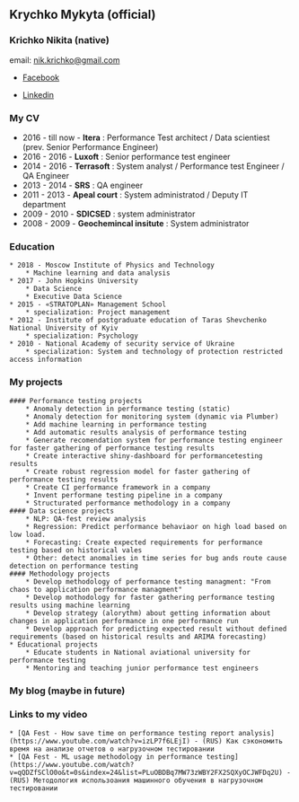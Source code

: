 ## Krychko Mykyta (official) 
### Krichko Nikita (native)
email: [nik.krichko@gmail.com](nik.krichko@gmail.com)

* [Facebook](https://www.facebook.com/nik.krichko)

* [Linkedin](https://www.linkedin.com/in/nikita-krychko-9bb14853/)


### My CV

* 2016 - till now - **Itera**			: Performance Test architect / Data scientiest (prev. Senior Performance Engineer)
* 2016 - 2016     - **Luxoft**			: Senior performance test engineer
* 2014 - 2016     - **Terrasoft**		: System analyst / Performance test Engineer / QA Engineer
* 2013 - 2014     - **SRS**			: QA engineer
* 2011 - 2013     - **Apeal court**		: System administratod / Deputy IT department
* 2009 - 2010     - **SDICSED**			: system administrator
* 2008 - 2009     - **Geochemincal insitute**	: System administrator

### Education
	* 2018 - Moscow Institute of Physics and Technology
		* Machine learning and data analysis
	* 2017 - John Hopkins University
		* Data Science
		* Executive Data Science
	* 2015 - «STRATOPLAN» Management School
		* specialization: Project management 
	* 2012 - Institute of postgraduate education of Taras Shevchenko National University of Kyiv
		* specialization: Psychology
	* 2010 - National Academy of security service of Ukraine
		* specialization: System and technology of protection restricted access information
	

### My projects
	#### Performance testing projects
		* Anomaly detection in performance testing (static)
		* Anomaly detection for monitoring system (dynamic via Plumber)
		* Add machine learning in performance testing
		* Add automatic results analysis of performance testing
		* Generate recomendation system for performance testing engineer for faster gathering of performance testing results
		* Create interactive shiny-dashboard for performancetesting results
		* Create robust regression model for faster gathering of performance testing results
		* Create CI performance framework in a company
		* Invent performane testing pipeline in a company
		* Structurated performance methodology in a company
	#### Data science projects
		* NLP: QA-fest review analysis
		* Regression: Predict performance behaviaor on high load based on low load.
		* Forecasting: Create expected requirements for performance testing based on historical vales
		* Other: detect anomalies in time series for bug ands route cause detection on performance testing
	#### Methodology projects
		* Develop methodology of performance testing managment: "From chaos to application performance managment"
		* Develop mothodology for faster gathering performance testing results using machine learning
		* Develop strategy (alorythm) about getting information about changes in application performance in one performance run
		* Develop approach for predicting expected result without defined requirements (based on historical results and ARIMA forecasting) 
	* Educational projects
		* Educate students in National aviational university for performance testing
		* Mentoring and teaching junior performance test engineers
	

### My blog (maybe in future)

### Links to my video
	* [QA Fest - How save time on performance testing report analysis](https://www.youtube.com/watch?v=izLP7f6LEjI) - (RUS) Как сэкономить время на анализе отчетов о нагрузочном тестировании
	* [QA Fest - ML usage methodology in performance testing](https://www.youtube.com/watch?v=qQDZfSClO0o&t=0s&index=24&list=PLuOBDBq7MW73zWBY2FX2SQXyOCJWFDq2U) - (RUS) Методология использоания машинного обучения в нагрузочном тестировании
